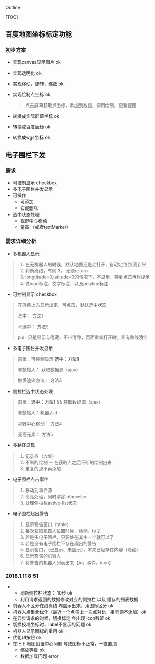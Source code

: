 Outline

[TOC]

## 百度地图坐标标定功能

### 初步方案

- 实现canvas显示图片 ok

- 实现透明化   ok

- 实现移动，旋转，缩放 ok

- 实现绘制点坐标 ok

  > 点击屏幕获取点坐标，添加到数组，调用绘制，更新视图

- 转换成实际屏幕坐标 ok

- 转换成百度坐标 ok 

- 转换成wgs坐标 ok

## 电子围栏下发 

### 需求 

- 可控制显示 checkbox
- 多电子围栏并发显示
- 可操作
  - 可添加
  - 右键删除
- 选中状态处理
  - 视野中心移动
  - 量高 （或者textMarker）

### 需求详细分析

- 多机器人显示

> 1. 在无机器人的时候，默认地图还是会打开，自动定位到 高新兴
> 2. 判断离线，有则 3， 无则return
> 3. longtitude=0,latitude=0的情况下，不显示，等到点击再作提示
> 4. 做icon标注、文字标注、以及polyline标注

- 可控制显示 checkbox

> 在屏幕上方显示出来，可点击，默认选中状态
>
> 选中： 方法1
>
> 不选中： 方法2
>
> p.s : 只是显示与隐藏，不带清除，页面重新打开时，所有路线清空

- 多电子围栏并发显示

> 前置：可控制显示 **选中：方法1** 
>
> 参数输入： 获取数据源（ajax）
>
> 触发渲染方法： 方法3

- 侧拉栏选中状态处理

> 前置：**选中：方法1** && 获取数据源（ajax） 
>
> 参数输入：机器人id
>
> 视野中心移动： 方法4
>
> 亮高元素： 方法5

- 多路径显现

> 1. 记录点（收集）
> 2. 不断的绘制 -- 在获取点之后不断的绘制出来
> 3. 重复的点不再添加

- 电子围栏点击事件

> 1. 移动到事件源
> 2. 高亮处理，同时清除 otherelse 
> 3. 处理侧拉栏avtive-list状态

- 电子围栏超出警告

> 1. 显示警告窗口（table）
> 2. 每次获取机器人位置时候，检测，to 2
> 3. 若是多电子围栏，只要处在其中一个就可以了
> 4. 若是没有电子围栏不存在超出的警告
> 5. 显示窗口，（已显示、未显示），本来已经存在内容（隐藏）
> 6. 显示警告的机器人
> 7. 将警告的机器人列表出来【id，事件，icon】
>
>


### 2018.1.11    8:51
- - 刷新侧拉栏状态： 10秒  ok
  - 利用请求返回的数据修改对应的侧拉栏 以及 缓存的列表数据
- 机器人不区分在线离线 均显示出来，用图标区分  ok
- 机器人点集合优化（最近一个点与上一次点对比，相同则不添加）ok
- 在异步请求的时候，切换标定 会出现 icon残留 ok
- 切换校准坐标时，label不显示的问题 ok
- 机器人显示图标的重用 ok
- 优化UI按钮  ok
- 在IE下 地图设置中心问题 导致图标不正常，一直置顶
  - 缩放等级 ok 
  - 数据加载问题 error





